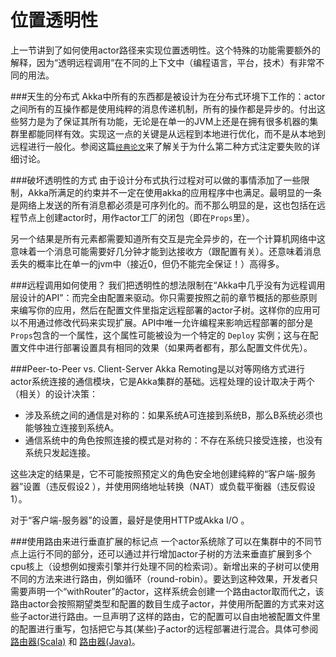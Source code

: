 # 位置透明性

上一节讲到了如何使用actor路径来实现位置透明性。这个特殊的功能需要额外的解释，因为“透明远程调用”在不同的上下文中（编程语言，平台，技术）有非常不同的用法。

###天生的分布式
Akka中所有的东西都是被设计为在分布式环境下工作的：actor之间所有的互操作都是使用纯粹的消息传递机制，所有的操作都是异步的。付出这些努力是为了保证其所有功能，无论是在单一的JVM上还是在拥有很多机器的集群里都能同样有效。实现这一点的关键是从远程到本地进行优化，而不是从本地到远程进行一般化。参阅这篇[`经典论文`](http://doc.akka.io/docs/misc/smli_tr-94-29.pdf)来了解关于为什么第二种方式注定要失败的详细讨论。

###破坏透明性的方式
由于设计分布式执行过程对可以做的事情添加了一些限制，Akka所满足的约束并不一定在使用akka的应用程序中也满足。最明显的一条是网络上发送的所有消息都必须是可序列化的。而不那么明显的是，这也包括在远程节点上创建actor时，用作actor工厂的闭包（即在`Props`里）。

另一个结果是所有元素都需要知道所有交互是完全异步的，在一个计算机网络中这意味着一个消息可能需要好几分钟才能到达接收方（跟配置有关）。还意味着消息丢失的概率比在单一的jvm中（接近0，但仍不能完全保证！）高得多。

###远程调用如何使用？
我们把透明性的想法限制在“Akka中几乎没有为远程调用层设计的API”：而完全由配置来驱动。你只需要按照之前的章节概括的那些原则来编写你的应用，然后在配置文件里指定远程部署的actor子树。这样你的应用可以不用通过修改代码来实现扩展。API中唯一允许编程来影响远程部署的部分是`Props`包含的一个属性，这个属性可能被设为一个特定的 `Deploy` 实例；这与在配置文件中进行部署设置具有相同的效果（如果两者都有，那么配置文件优先）。

###Peer-to-Peer vs. Client-Server
Akka Remoting是以对等网络方式进行actor系统连接的通信模块，它是Akka集群的基础。远程处理的设计取决于两个（相关）的设计决策：

* 涉及系统之间的通信是对称的：如果系统A可连接到系统B，那么B系统必须也能够独立连接到系统A。
* 通信系统中的角色按照连接的模式是对称的：不存在系统只接受连接，也没有系统只发起连接。

这些决定的结果是，它不可能按照预定义的角色安全地创建纯粹的“客户端-服务器”设置（违反假设2 ），并使用网络地址转换（NAT）或负载平衡器（违反假设1）。

对于“客户端-服务器”的设置，最好是使用HTTP或Akka I/O 。

###使用路由来进行垂直扩展的标记点
一个actor系统除了可以在集群中的不同节点上运行不同的部分，还可以通过并行增加actor子树的方法来垂直扩展到多个cpu核上（设想例如搜索引擎并行处理不同的检索词）。新增出来的子树可以使用不同的方法来进行路由，例如循环（round-robin）。要达到这种效果，开发者只需要声明一个“withRouter”的actor，这样系统会创建一个路由actor取而代之，该路由actor会按照期望类型和配置的数目生成子actor，并使用所配置的方式来对这些子actor进行路由。一旦声明了这样的路由，它的配置可以自由地被配置文件里的配置进行重写，包括把它与其(某些)子actor的远程部署进行混合。具体可参阅 [路由器(Scala)](../chapter3/06_routing.md) 和 [路由器(Java)](#TODO)。


